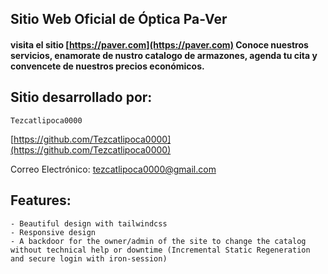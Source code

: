## Sitio Web Oficial de Óptica Pa-Ver

#### visita el sitio [https://paver.com](https://paver.com) Conoce nuestros servicios, enamorate de nustro catalogo de armazones, agenda tu cita y convencete de nuestros precios económicos.

## Sitio desarrollado por:

    Tezcatlipoca0000

[https://github.com/Tezcatlipoca0000](https://github.com/Tezcatlipoca0000)

Correo Electrónico: tezcatlipoca0000@gmail.com

## Features:
    - Beautiful design with tailwindcss
    - Responsive design
    - A backdoor for the owner/admin of the site to change the catalog without technical help or downtime (Incremental Static Regeneration and secure login with iron-session)
